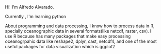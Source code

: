 Hi! I'm Alfredo Alvarado.

Currently , I'm learning python

About programming and data processing, I know how to process data in R,  specially oceanographic data 
in several formats(like netcdf, raster, csv). I use R because has many packages that make easy
processing oceanogrpahic data like reshape2, dplyr, cast, netcdf4, and one of the most useful packages for 
data visualization which is ggplot2


